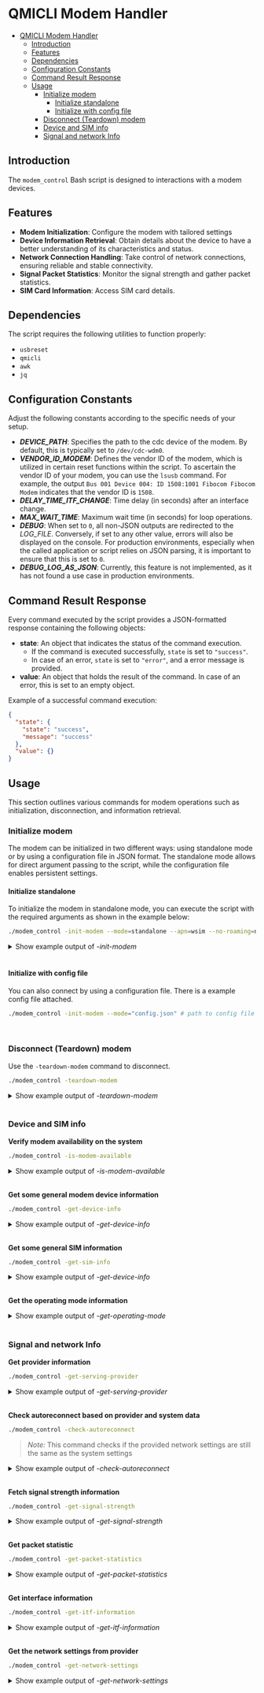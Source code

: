 # QMICLI Modem Handler

- [QMICLI Modem Handler](#qmicli-modem-handler)
  - [Introduction](#introduction)
  - [Features](#features)
  - [Dependencies](#dependencies)
  - [Configuration Constants](#configuration-constants)
  - [Command Result Response](#command-result-response)
  - [Usage](#usage)
    - [Initialize modem](#initialize-modem)
      - [Initialize standalone](#initialize-standalone)
      - [Initialize with config file](#initialize-with-config-file)
    - [Disconnect (Teardown) modem](#disconnect-teardown-modem)
    - [Device and SIM info](#device-and-sim-info)
    - [Signal and network Info](#signal-and-network-info)

## Introduction
The `modem_control` Bash script is designed to interactions with a modem devices.

## Features
- **Modem Initialization**: Configure the modem with tailored settings
- **Device Information Retrieval**: Obtain details about the device to have a better understanding of its characteristics and status.
- **Network Connection Handling**: Take control of network connections, ensuring reliable and stable connectivity.
- **Signal Packet Statistics**: Monitor the signal strength and gather packet statistics.
- **SIM Card Information**: Access SIM card details.

## Dependencies

The script requires the following utilities to function properly:
- `usbreset`
- `qmicli`
- `awk`
- `jq`

## Configuration Constants
Adjust the following constants according to the specific needs of your setup.

- **_DEVICE_PATH_**: Specifies the path to the cdc device of the modem. By default, this is typically set to `/dev/cdc-wdm0`.
- **_VENDOR_ID_MODEM_**: Defines the vendor ID of the modem, which is utilized in certain reset functions within the script. To ascertain the vendor ID of your modem, you can use the `lsusb` command. For example, the output `Bus 001 Device 004: ID 1508:1001 Fibocom Fibocom Modem` indicates that the vendor ID is `1508`.
- **_DELAY_TIME_ITF_CHANGE_**: Time delay (in seconds) after an interface change.
- **_MAX_WAIT_TIME_**: Maximum wait time (in seconds) for loop operations.
- **_DEBUG_**: When set to `0`, all non-JSON outputs are redirected to the _LOG_FILE_. Conversely, if set to any other value, errors will also be displayed on the console. For production environments, especially when the called application or script relies on JSON parsing, it is important to ensure that this is set to `0`.
- **_DEBUG_LOG_AS_JSON_**: Currently, this feature is not implemented, as it has not found a use case in production environments.

## Command Result Response

Every command executed by the script provides a JSON-formatted response containing the following objects:

- **state**: An object that indicates the status of the command execution.
  - If the command is executed successfully, `state` is set to `"success"`.
  - In case of an error, `state` is set to `"error"`, and a error message is provided.
- **value**: An object that holds the result of the command. In case of an error, this is set to an empty object.

Example of a successful command execution:

```json
{
  "state": {
    "state": "success",
    "message": "success"
  },
  "value": {}
}
```

## Usage

This section outlines various commands for modem operations such as initialization, disconnection, and information retrieval.

### Initialize modem

The modem can be initialized in two different ways: using standalone mode or by using a configuration file in JSON format. The standalone mode allows for direct argument passing to the script, while the configuration file enables persistent settings.

#### Initialize standalone

To initialize the modem in standalone mode, you can execute the script with the required arguments as shown in the example below:

```bash
./modem_control -init-modem --mode=standalone --apn=wsim --no-roaming=no --auth=NONE
```

<details>
<summary>Show example output of <i>-init-modem</i></summary>

```json
{
  "state": {
    "state": "success",
    "message": "success"
  },
  "value": {
    "sim_info": {
      "sim_card_state": "present",
      "slot_app_state": "available",
      "application_state": "ready",
      "pin1_state": "disabled",
      "imsi": "<imsi>",
      "iccid": "<iccid>"
    },
    "profile_settings": {
      "profile_pdp_type": "ipv4",
      "profile_no_roaming": "",
      "profile_apn": "wsim",
      "profile_username": "",
      "profile_password": "",
      "profile_auth": "none"
    },
    "interface": {
      "used_interface": "cellular",
      "interface_available": "true",
      "sys_path": "/sys/class/net/cellular",
      "interface_up": "true"
    },
    "network_settings": {
      "ip_family": "IPv4",
      "ip": "10.2.18.210",
      "mtu": "1500",
      "subnet": "255.255.255.252",
      "gateway": "10.2.18.209",
      "dns_primary": "130.244.127.161",
      "domains": "none",
      "dns_secondary": "130.244.127.169"
    },
    "device_info": {
      "imei": "869816054543839",
      "manufacturer": "Fibocom Wireless Inc.",
      "model": "NL668_EAU_05_M.2_10_51",
      "revision": "19305.1000.00.02.73.03",
      "hw_revision": "V1.0.0",
      "operating_mode": "online-connected"
    },
    "serving_provider": {
      "plmn": "262-01",
      "mcc": 262,
      "mnc": 1,
      "description": "TDG",
      "roaming": true,
      "selected_network": "3gpp",
      "current_serving": true
    },
    "signal_strength": {
      "simple_signal": {
        "signal_human_readable": "good",
        "signal_bar": 3
      },
      "extended_signal": {
        "rssi": {
          "value": -78,
          "unit": "dBm"
        },
        "rsrq": {
          "value": -15,
          "unit": "dB"
        },
        "rsrp": {
          "value": -108,
          "unit": "dBm"
        },
        "snr": {
          "value": -1,
          "unit": "dB"
        }
      }
    },
    "operating_mode": {
      "operating_mode": "online-connected"
    }
  }
}
```

</details>
<br/>

#### Initialize with config file

You can also connect by using a configuration file.
There is a example config file attached.

```bash
./modem_control -init-modem --mode="config.json" # path to config file
```
<br>

### Disconnect (Teardown) modem

Use the `-teardown-modem` command to disconnect.

```bash
./modem_control -teardown-modem
```

<details>
<summary>Show example output of <i>-teardown-modem</i></summary>

```json
{
  "state": {
    "state": "success",
    "message": "Network stopped successfully"
  },
  "value": {
    "operating_mode": "online-disconnected"
  }
}
```

</details>
<br/>

### Device and SIM info

**Verify modem availability on the system**

```bash
./modem_control -is-modem-available
```

<details>
<summary>Show example output of <i>-is-modem-available</i></summary>

```json
{
  "state": {
    "state": "success",
    "message": "success"
  },
  "value": {
    "usb_vendor_product": "1508:1001",
    "device_path": "/dev/cdc-wdm0"
  }
}
```

</details>
<br/>

**Get some general modem device information**

```bash
./modem_control -get-device-info
```

<details>
<summary>Show example output of <i>-get-device-info</i></summary>

```json
{
  "state": {
    "state": "success",
    "message": "success"
  },
  "value": {
    "imei": "<imei>",
    "manufacturer": "Fibocom Wireless Inc.",
    "model": "NL668_EAU_05_M.2_10_51",
    "revision": "19305.1000.00.02.73.03",
    "hw_revision": "V1.0.0",
    "operating_mode": "online-disconnected"
  }
}
```

</details>
<br/>

**Get some general SIM information**

```bash
./modem_control -get-sim-info
```

<details>
<summary>Show example output of <i>-get-device-info</i></summary>

```json
{
  "state": {
    "state": "ready",
    "message": "SIM is ready and can be used"
  },
  "value": {
    "sim_card_state": "present",
    "slot_app_state": "available",
    "application_state": "ready",
    "pin1_state": "disabled",
    "imsi": "240075813751866",
    "iccid": "89462038043014770400"
  }
}
```

</details>
<br/>

**Get the operating mode information**

<details>
<summary>Show example output of <i>-get-operating-mode</i></summary>

```bash
./modem_control -get-operating-mode
```

```json
{
  "state": {
    "state": "success",
    "message": "success"
  },
  "value": {
    "operating_mode": "online-disconnected"
  }
}
```

</details>
<br/>

### Signal and network Info 

**Get provider information**

```bash
./modem_control -get-serving-provider
```

<details>
<summary>Show example output of <i>-get-serving-provider</i></summary>

```json
{
  "state": {
    "state": "success",
    "message": "success"
  },
  "value": {
    "plmn": "262-01",
    "mcc": 262,
    "mnc": 1,
    "description": "TDG",
    "roaming": true,
    "selected_network": "3gpp",
    "current_serving": true
  }
}
```

</details>
<br/>

**Check autoreconnect based on provider and system data**

```bash
./modem_control -check-autoreconnect
```

> _Note:_
> This command checks if the provided network settings are still the same as the system settings

<details>
<summary>Show example output of <i>-check-autoreconnect</i></summary>

```json
{
  "state": {
    "state": "success",
    "message": "success"
  },
  "value": {
    "report_action": "assigned_ip_eq_provided"
  }
}
```

</details>
<br/>

**Fetch signal strength information**

```bash
./modem_control -get-signal-strength
```

<details>
<summary>Show example output of <i>-get-signal-strength</i></summary>


```json
{
  "state": {
    "state": "success",
    "message": "success"
  },
  "value": {
    "simple_signal": {
      "signal_human_readable": "good",
      "signal_bar": 3
    },
    "extended_signal": {
      "rssi": {
        "value": -78,
        "unit": "dBm"
      },
      "rsrq": {
        "value": -15,
        "unit": "dB"
      },
      "rsrp": {
        "value": -108,
        "unit": "dBm"
      },
      "snr": {
        "value": 2,
        "unit": "dB"
      }
    }
  }
}
```

</details>
<br/>

**Get packet statistic**

```bash
./modem_control -get-packet-statistics
```

<details>
<summary>Show example output of <i>-get-packet-statistics</i></summary>


```json
{
  "state": {
    "state": "success",
    "message": "success"
  },
  "value": {
    "tx_packets": 14,
    "tx_bytes": 1052,
    "tx_dropped_packets": 0,
    "rx_packets": 14,
    "rx_bytes": 1324,
    "rx_dropped_packets": 0
  }
}
```

</details>
<br/>

**Get interface information**

```bash
./modem_control -get-itf-information
```

<details>
<summary>Show example output of <i>-get-itf-information</i></summary>

```json
{
  "state": {
    "state": "success",
    "message": "success"
  },
  "value": {
    "used_interface": "cellular",
    "interface_available": "true",
    "sys_path": "/sys/class/net/cellular",
    "interface_up": "true"
  }
}
```

</details>
<br/>

**Get the network settings from provider**

```bash
./modem_control -get-network-settings
```

<details>
<summary>Show example output of <i>-get-network-settings</i></summary>

```json
{
  "state": {
    "state": "success",
    "message": "success"
  },
  "value": {
    "ip_family": "IPv4",
    "ip": "10.2.18.210",
    "mtu": "1500",
    "subnet": "255.255.255.252",
    "gateway": "10.2.18.209",
    "dns_primary": "130.244.127.161",
    "domains": "none",
    "dns_secondary": "130.244.127.169"
  }
}
```

</details>
<br/>